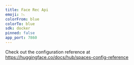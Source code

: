 ```yaml
---
title: Face Rec Api
emoji: 📉
colorFrom: blue
colorTo: blue
sdk: docker
pinned: false
app_port: 7860
---
```


Check out the configuration reference at https://huggingface.co/docs/hub/spaces-config-reference

